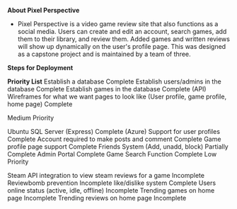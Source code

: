 **About Pixel Perspective**
- Pixel Perspective is a video game review site that also functions as a social media. Users can create and edit an account, search games, add them to their library, and review them. Added games and written reviews will show up dynamically on the user's profile page. This was designed as a capstone project and is maintained by a team of three. 

**Steps for Deployment**


**Priority List**
Establish a database Complete
Establish users/admins in the database Complete
Establish games in the database Complete (API)
Wireframes for what we want pages to look like (User profile, game profile, home page) Complete

Medium Priority

Ubuntu SQL Server (Express) Complete (Azure)
Support for user profiles Complete
Account required to make posts and comment Complete
Game profile page support Complete
Friends System (Add, unadd, block) Partially Complete
Admin Portal Complete
Game Search Function Complete
Low Priority

Steam API integration to view steam reviews for a game Incomplete
Reviewbomb prevention Incomplete
like/dislike system Complete
Users online status (active, idle, offline) Incomplete
Trending games on home page Incomplete
Trending reviews on home page Incomplete

